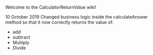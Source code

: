 Welcome to the CalculatorReturnValue wiki!

10 October 2019
Changed business logic inside the calculateAnswer method so that it now correctly returns the value of:
- add
- subtract 
- Multiply 
- Divide
